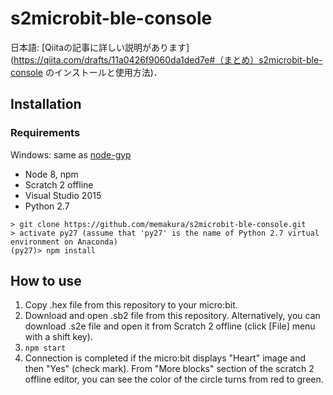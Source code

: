 # s2microbit-ble-console

日本語: [Qiitaの記事に詳しい説明があります](https://qiita.com/drafts/11a0426f9060da1ded7e#（まとめ）s2microbit-ble-console のインストールと使用方法)．

## Installation

### Requirements

Windows: same as [node-gyp](https://github.com/nodejs/node-gyp)

- Node 8, npm
- Scratch 2 offline
- Visual Studio 2015
- Python 2.7

```
> git clone https://github.com/memakura/s2microbit-ble-console.git
> activate py27 (assume that 'py27' is the name of Python 2.7 virtual environment on Anaconda)
(py27)> npm install
```

## How to use

1. Copy .hex file from this repository to your micro:bit.
1. Download and open .sb2 file from this repository. Alternatively, you can download .s2e file and open it from Scratch 2 offline (click [File] menu with a shift key).
1. `npm start`
1. Connection is completed if the micro:bit displays "Heart" image and then "Yes" (check mark). From "More blocks" section of the scratch 2 offline editor, you can see the color of the circle turns from red to green.
